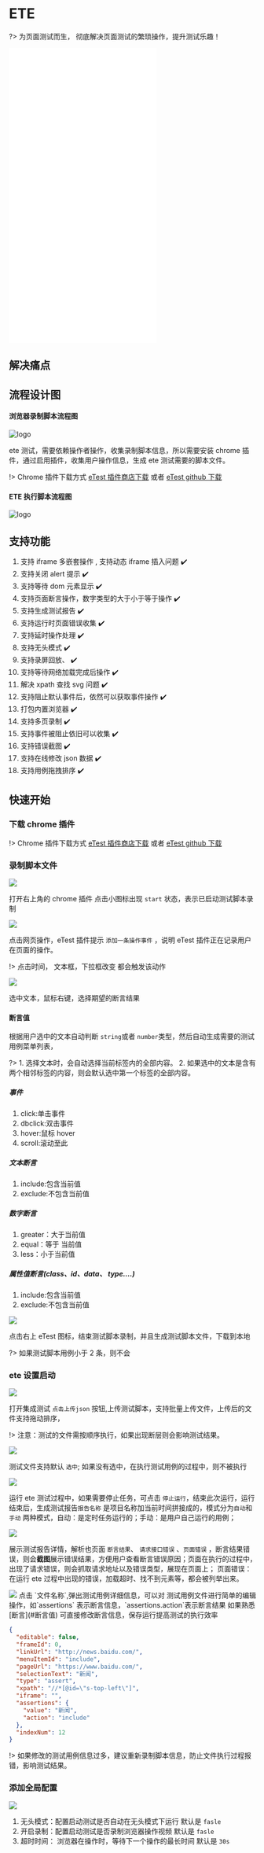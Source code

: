 # ETE

?> 为页面测试而生， 彻底解决页面测试的繁琐操作，提升测试乐趣！

<iframe src="//player.bilibili.com/player.html?aid=759967057&bvid=BV1764y1v7is&cid=392078147&page=1" scrolling="no" border="0" frameborder="no" framespacing="0" framespacing="0"  height="600"  style=”width: 100%;height: 500px; max-width: 100%;align:center;padding:20px 0;” > </iframe>

## 解决痛点

## 流程设计图

#### 浏览器录制脚本流程图

![logo](../img/chrome.png)

ete 测试，需要依赖操作者操作，收集录制脚本信息，所以需要安装 chrome 插件，通过启用插件，收集用户操作信息，生成 ete 测试需要的脚本文件。

!> Chrome 插件下载方式 [eTest 插件商店下载](https://chrome.google.com/webstore/detail/etest/nkjmdclbdiljcaeepkclamgboojhdnhi?hl=zh-CN) 或者 [eTest github 下载](https://github.com/onepiece-smile/docs/releases)

#### ETE 执行脚本流程图

![logo](../img/etetest.png)

## 支持功能

1. 支持 iframe 多嵌套操作 , 支持动态 iframe 插入问题 :heavy_check_mark:
2. 支持关闭 alert 提示 :heavy_check_mark:
3. 支持等待 dom 元素显示 :heavy_check_mark:
4. 支持页面断言操作，数字类型的大于小于等于操作 :heavy_check_mark:
5. 支持生成测试报告 :heavy_check_mark:
6. 支持运行时页面错误收集 :heavy_check_mark:
7. 支持延时操作处理 :heavy_check_mark:
8. 支持无头模式 :heavy_check_mark:
9. 支持录屏回放、 :heavy_check_mark:
10. 支持等待网络加载完成后操作 :heavy_check_mark:
11. 解决 xpath 查找 svg 问题 :heavy_check_mark:
12. 支持阻止默认事件后，依然可以获取事件操作 :heavy_check_mark:
13. 打包内置浏览器 :heavy_check_mark:
14. 支持多页录制 :heavy_check_mark:
15. 支持事件被阻止依旧可以收集 :heavy_check_mark:
16. 支持错误截图 :heavy_check_mark:
17. 支持在线修改 json 数据 :heavy_check_mark:
18. 支持用例拖拽排序 :heavy_check_mark:

## 快速开始

### 下载 chrome 插件

!> Chrome 插件下载方式 [eTest 插件商店下载](https://chrome.google.com/webstore/detail/etest/nkjmdclbdiljcaeepkclamgboojhdnhi?hl=zh-CN) 或者 [eTest github 下载](https://github.com/onepiece-smile/docs/releases)

### 录制脚本文件

<img src="../docs/img/chrome/chrome01.png"  class='etest-col-8' />

打开右上角的 chrome 插件 点击小图标出现 `start` 状态，表示已启动测试脚本录制

<img src="../docs/img/chrome/chrome02.png"  class='etest-col-8' />

点击网页操作，eTest 插件提示 `添加一条操作事件` ，说明 eTest 插件正在记录用户在页面的操作。

!> 点击时间， 文本框，下拉框改变 都会触发该动作

<img src="../docs/img/chrome/chrome03.png"  class='etest-col-8' />

选中文本，鼠标右键，选择期望的断言结果

#### 断言值

根据用户选中的文本自动判断 `string`或者 `number`类型，然后自动生成需要的测试用例菜单列表，

?> 1. 选择文本时，会自动选择当前标签内的全部内容。 2. 如果选中的文本是含有两个相邻标签的内容，则会默认选中第一个标签的全部内容。

##### 事件

1. click:单击事件
1. dbclick:双击事件
1. hover:鼠标 hover
1. scroll:滚动至此

##### 文本断言

1. include:包含当前值
1. exclude:不包含当前值

##### 数字断言

1. greater：大于当前值
1. equal：等于 当前值
1. less：小于当前值

##### 属性值断言(class、id、data、 type....)

1. include:包含当前值
1. exclude:不包含当前值

<img src="../docs/img/chrome/chrome05.jpeg"  class='etest-col-8' />

点击右上 eTest 图标，结束测试脚本录制，并且生成测试脚本文件，下载到本地

?> 如果测试脚本用例小于 2 条，则不会

### ete 设置启动

<img src="../docs/img/ete/ete01.jpeg" class="etest-col-8" />
 
 打开集成测试 `点击上传json` 按钮,上传测试脚本，支持批量上传文件，上传后的文件支持拖动排序，

!> 注意：测试的文件需按顺序执行，如果出现断层则会影响测试结果。

<img src="../docs/img/ete/ete03.jpeg" class="etest-col-8" />

测试文件支持默认 `选中`; 如果没有选中，在执行测试用例的过程中，则不被执行

<img src="../docs/img/ete/ete04.jpeg" class="etest-col-8" />

运行 ete 测试过程中，如果需要停止任务，可点击 `停止运行`，结束此次运行，运行结束后，生成测试报告`报告名称` 是项目名称加当前时间拼接成的，模式分为`自动`和`手动` 两种模式，自动：是定时任务运行的；手动：是用户自己运行的用例；

<img src="../docs/img/ete/ete05.jpeg" class="etest-col-8" />

展示测试报告详情，解析也页面 `断言结果`、 `请求接口错误` 、`页面错误` ，断言结果错误，则会**截图**展示错误结果，方便用户查看断言错误原因；页面在执行的过程中，出现了请求错误，则会抓取请求地址以及错误类型，展现在页面上； 页面错误：在运行 ete 过程中出现的错误，加载超时、找不到元素等，都会被列举出来。

<img src="../docs/img/ete/ete08.jpeg" class="etest-col-8" />
点击 `文件名称`,弹出测试用例详细信息，可以对 测试用例文件进行简单的编辑操作，如`assertions` 表示断言信息，`assertions.action`表示断言结果  如果熟悉[断言](#断言值) 可直接修改断言信息，保存运行提高测试的执行效率

```json
{
  "editable": false,
  "frameId": 0,
  "linkUrl": "http://news.baidu.com/",
  "menuItemId": "include",
  "pageUrl": "https://www.baidu.com/",
  "selectionText": "新闻",
  "type": "assert",
  "xpath": "//*[@id=\"s-top-left\"]",
  "iframe": "",
  "assertions": {
    "value": "新闻",
    "action": "include"
  },
  "indexNum": 12
}
```

!> 如果修改的测试用例信息过多，建议重新录制脚本信息，防止文件执行过程报错，影响测试结果。

### 添加全局配置

<img src="../docs/img/ete/ete09.jpeg" class="etest-col-8" />

1. 无头模式：配置启动测试是否自动在无头模式下运行 默认是 `fasle`
2. 开启录制：配置启动测试是否录制浏览器操作视频 默认是 `fasle`
3. 超时时间： 浏览器在操作时，等待下一个操作的最长时间 默认是 `30s`
